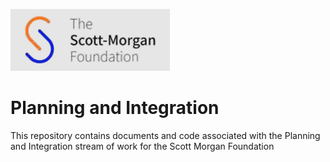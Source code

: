 ![smf-logo](images/smf-logo.png)
# Planning and Integration

This repository contains documents and code associated with the Planning and Integration stream of work for the Scott Morgan Foundation


